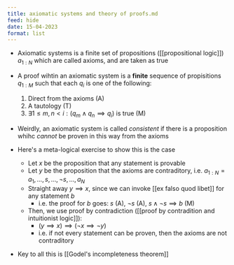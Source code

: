 ```yaml
---
title: axiomatic systems and theory of proofs.md
feed: hide
date: 15-04-2023
format: list
---
```



- Axiomatic systems is a finite set of propositions ([[propositional logic]]) $a_{1:N}$ which are called axioms, and are taken as true
- A proof wihtin an axiomatic system is a **finite** sequence of propisitions $q_{1:M}$ such that each $q_i$ is one of the following:
	1. Direct from the axioms (A)
	2. A tautology (T)
	3. $\exists 1\leq m, n\lt i: (q_m\land q_n\implies q_i)$ is true (M)

- Weirdly, an axiomatic system is called *consistent* if there is a proposition whihc *cannot* be proven in this way from the axioms

- Here's a meta-logical exercise to show this is the case
	- Let $x$ be the proposition that any statement is provable
	- Let $y$ be the proposition that the axioms are contraditory, i.e. $a_{1:N} = a_1,...,s,...,\neg s,...,a_N$
	- Straight away $y\implies x$, since we can invoke [[ex falso quod libet]] for any statement $b$
		- i.e. the proof for $b$ goes: $s$ (A), $\neg s$ (A), $s\land\neg s\implies b$ (M)
	- Then, we use proof by contradiction ([[proof by contradition and intuitionist logic]]):
		- $(y\implies x) \implies (\neg x\implies \neg y)$
		- i.e. if not every statement can be proven, then the axioms are not contraditory

- Key to all this is [[Godel's incompleteness theorem]]